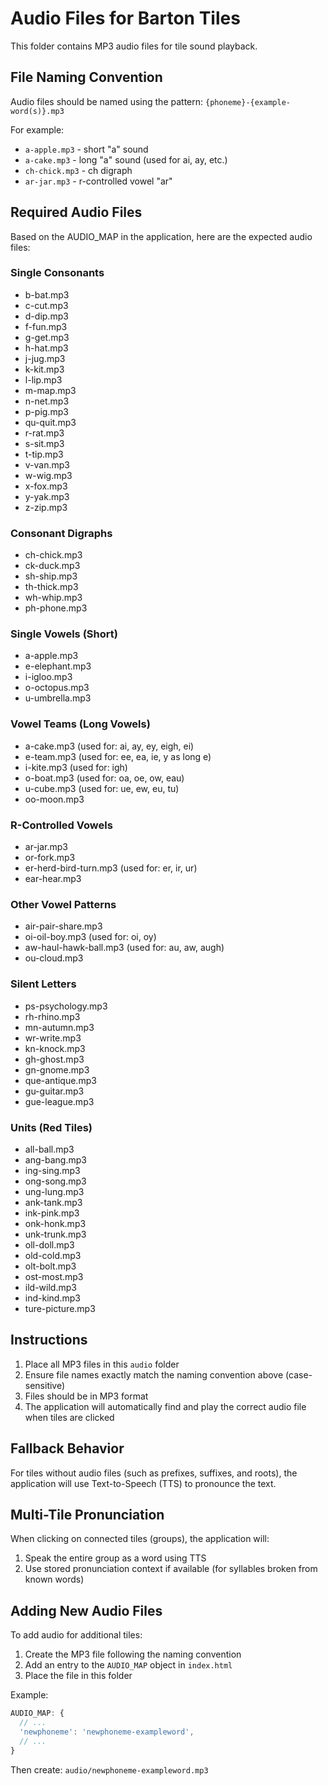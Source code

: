 # Audio Files for Barton Tiles

This folder contains MP3 audio files for tile sound playback.

## File Naming Convention

Audio files should be named using the pattern: `{phoneme}-{example-word(s)}.mp3`

For example:
- `a-apple.mp3` - short "a" sound
- `a-cake.mp3` - long "a" sound (used for ai, ay, etc.)
- `ch-chick.mp3` - ch digraph
- `ar-jar.mp3` - r-controlled vowel "ar"

## Required Audio Files

Based on the AUDIO_MAP in the application, here are the expected audio files:

### Single Consonants
- b-bat.mp3
- c-cut.mp3
- d-dip.mp3
- f-fun.mp3
- g-get.mp3
- h-hat.mp3
- j-jug.mp3
- k-kit.mp3
- l-lip.mp3
- m-map.mp3
- n-net.mp3
- p-pig.mp3
- qu-quit.mp3
- r-rat.mp3
- s-sit.mp3
- t-tip.mp3
- v-van.mp3
- w-wig.mp3
- x-fox.mp3
- y-yak.mp3
- z-zip.mp3

### Consonant Digraphs
- ch-chick.mp3
- ck-duck.mp3
- sh-ship.mp3
- th-thick.mp3
- wh-whip.mp3
- ph-phone.mp3

### Single Vowels (Short)
- a-apple.mp3
- e-elephant.mp3
- i-igloo.mp3
- o-octopus.mp3
- u-umbrella.mp3

### Vowel Teams (Long Vowels)
- a-cake.mp3 (used for: ai, ay, ey, eigh, ei)
- e-team.mp3 (used for: ee, ea, ie, y as long e)
- i-kite.mp3 (used for: igh)
- o-boat.mp3 (used for: oa, oe, ow, eau)
- u-cube.mp3 (used for: ue, ew, eu, tu)
- oo-moon.mp3

### R-Controlled Vowels
- ar-jar.mp3
- or-fork.mp3
- er-herd-bird-turn.mp3 (used for: er, ir, ur)
- ear-hear.mp3

### Other Vowel Patterns
- air-pair-share.mp3
- oi-oil-boy.mp3 (used for: oi, oy)
- aw-haul-hawk-ball.mp3 (used for: au, aw, augh)
- ou-cloud.mp3

### Silent Letters
- ps-psychology.mp3
- rh-rhino.mp3
- mn-autumn.mp3
- wr-write.mp3
- kn-knock.mp3
- gh-ghost.mp3
- gn-gnome.mp3
- que-antique.mp3
- gu-guitar.mp3
- gue-league.mp3

### Units (Red Tiles)
- all-ball.mp3
- ang-bang.mp3
- ing-sing.mp3
- ong-song.mp3
- ung-lung.mp3
- ank-tank.mp3
- ink-pink.mp3
- onk-honk.mp3
- unk-trunk.mp3
- oll-doll.mp3
- old-cold.mp3
- olt-bolt.mp3
- ost-most.mp3
- ild-wild.mp3
- ind-kind.mp3
- ture-picture.mp3

## Instructions

1. Place all MP3 files in this `audio` folder
2. Ensure file names exactly match the naming convention above (case-sensitive)
3. Files should be in MP3 format
4. The application will automatically find and play the correct audio file when tiles are clicked

## Fallback Behavior

For tiles without audio files (such as prefixes, suffixes, and roots), the application will use Text-to-Speech (TTS) to pronounce the text.

## Multi-Tile Pronunciation

When clicking on connected tiles (groups), the application will:
1. Speak the entire group as a word using TTS
2. Use stored pronunciation context if available (for syllables broken from known words)

## Adding New Audio Files

To add audio for additional tiles:
1. Create the MP3 file following the naming convention
2. Add an entry to the `AUDIO_MAP` object in `index.html`
3. Place the file in this folder

Example:
```javascript
AUDIO_MAP: {
  // ...
  'newphoneme': 'newphoneme-exampleword',
  // ...
}
```
Then create: `audio/newphoneme-exampleword.mp3`
